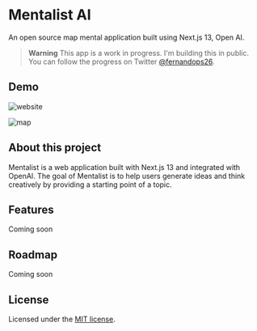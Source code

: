 # Mentalist AI

An open source map mental application built using Next.js 13, Open AI.

> **Warning**
> This app is a work in progress. I'm building this in public. You can follow the progress on Twitter [@fernandops26](https://twitter.com/fernandops26).

## Demo

![website](https://github.com/fernandops26/mentalist-ai/blob/main/public/app-img.jpg)

![map](https://github.com/fernandops26/mentalist-ai/blob/main/public/app-map.jpg)

## About this project

Mentalist is a web application built with Next.js 13 and integrated with OpenAI. The goal of Mentalist is to help users generate ideas and think creatively by providing a starting point of a topic.

## Features

Coming soon

## Roadmap

Coming soon

## License

Licensed under the [MIT license](https://github.com/fernandops26/mentalist-ai/blob/main/LICENSE).
